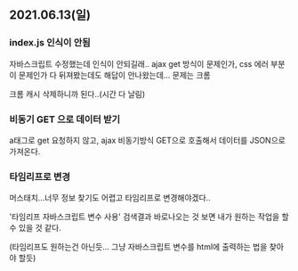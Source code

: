 ## 2021.06.13(일)

### index.js 인식이 안됨

자바스크립트 수정했는데 인식이 안되길래.. ajax get 방식이 문제인가, css 에러 부분이 문제인가 다 뒤져봤는데도 해답이 안나왔는데... 문제는 크롬

크롬 캐시 삭제하니까 된다..(시간 다 날림)

### 비동기 GET 으로 데이터 받기

a태그로 get 요청하지 않고, ajax 비동기방식 GET으로 호출해서 데이터를 JSON으로 가져온다.

### 타임리프로 변경

머스태치...너무 정보 찾기도 어렵고 타임리프로 변경해야겠다..

'타임리프 자바스크립트 변수 사용' 검색결과 바로나오는 것 보면 내가 원하는 작업을 할 수 있을 것 같다.

(타임리프도 원하는건 아닌듯... 그냥 자바스크립트 변수를 html에 출력하는 법을 찾아야 할듯)